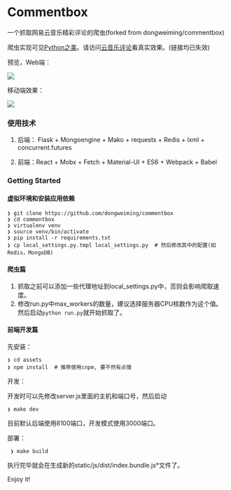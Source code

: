 # Commentbox

一个抓取网易云音乐精彩评论的爬虫(forked from dongweiming/commentbox)

爬虫实现可见[Python之美](https://zhuanlan.zhihu.com/p/22456856)。请访问[云音乐评论](http://music.python-cn.org/)看真实效果。(链接均已失效)

预览，Web端：

![](https://cloud.githubusercontent.com/assets/841395/18956907/baa10988-868f-11e6-868f-36702546ddec.png)

移动端效果：

![](https://cloud.githubusercontent.com/assets/841395/18956895/b2e7a1fc-868f-11e6-8283-f7740632f03b.jpg)

### 使用技术

1. 后端： Flask + Mongoengine + Mako + requests + Redis + lxml + concurrent.futures

2. 前端：React + Mobx + Fetch + Material-UI + ES6 + Webpack + Babel

### Getting Started

#### 虚拟环境和安装应用依赖

```
❯ git clone https://github.com/dongweiming/commentbox
❯ cd commentbox
❯ virtualenv venv
❯ source venv/bin/activate
❯ pip install -r requirements.txt
❯ cp local_settings.py.tmpl local_settings.py  # 然后修改其中的配置(如Redis，MongoDB)
```

#### 爬虫篇

1. 抓取之前可以添加一些代理地址到local_settings.py中，否则会影响爬取速度。
2. 修改run.py中max_workers的数量，建议选择服务器CPU核数作为这个值。 然后启动`python run.py`就开始抓取了。

#### 前端开发篇

先安装：

```
❯ cd assets
❯ npm install  # 推荐使用cnpm, 要不然有点慢
```

开发：

开发时可以先修改server.js里面的主机和端口号，然后启动

```
❯ make dev
```

目前默认后端使用8100端口，开发模式使用3000端口。

部署：

```
 ❯ make build
```

执行完毕就会在生成新的static/js/dist/index.bundle.js*文件了。

Enjoy it!
